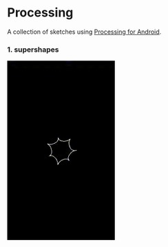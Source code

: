 # Processing
A collection of sketches using [Processing for Android](https://android.processing.org).

### 1. supershapes
<img src="/supershapes/supershapes-preview.gif" width="250"/>
